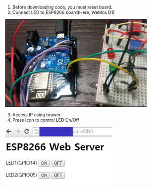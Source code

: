 1. Before downloading code, you must reset board.
2. Connect LED to ESP8266 board(Here, WeMos D1)

![GPIO_pin and LED connection](./resource_for_readme/GPIOpin_LED_connecttion.png)

3. Access IP using brower.
4. Press Icon to control LED On/Off

![Web Access Result](./resource_for_readme/GPIO_Control_using_Web.png)


